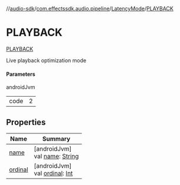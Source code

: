 //[audio-sdk](../../../../index.md)/[com.effectssdk.audio.pipeline](../../index.md)/[LatencyMode](../index.md)/[PLAYBACK](index.md)

# PLAYBACK

[PLAYBACK](index.md)

Live playback optimization mode

#### Parameters

androidJvm

|      |   |
|------|---|
| code | 2 |

## Properties

| Name                                                     | Summary                                                                                                                                                      |
|----------------------------------------------------------|--------------------------------------------------------------------------------------------------------------------------------------------------------------|
| [name](index.md#-372974862%2FProperties%2F1159088794)    | [androidJvm]<br>val [name](index.md#-372974862%2FProperties%2F1159088794): [String](https://kotlinlang.org/api/core/kotlin-stdlib/kotlin/-string/index.html) |
| [ordinal](index.md#-739389684%2FProperties%2F1159088794) | [androidJvm]<br>val [ordinal](index.md#-739389684%2FProperties%2F1159088794): [Int](https://kotlinlang.org/api/core/kotlin-stdlib/kotlin/-int/index.html)    |